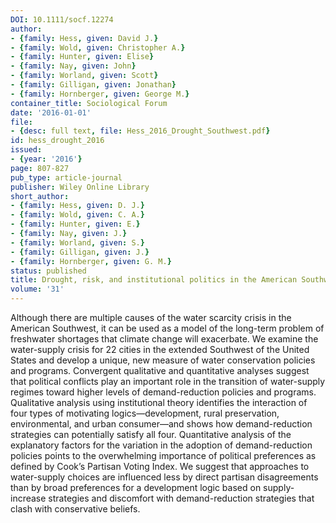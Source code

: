 ```yaml
---
DOI: 10.1111/socf.12274
author:
- {family: Hess, given: David J.}
- {family: Wold, given: Christopher A.}
- {family: Hunter, given: Elise}
- {family: Nay, given: John}
- {family: Worland, given: Scott}
- {family: Gilligan, given: Jonathan}
- {family: Hornberger, given: George M.}
container_title: Sociological Forum
date: '2016-01-01'
file:
- {desc: full text, file: Hess_2016_Drought_Southwest.pdf}
id: hess_drought_2016
issued:
- {year: '2016'}
page: 807-827
pub_type: article-journal
publisher: Wiley Online Library
short_author:
- {family: Hess, given: D. J.}
- {family: Wold, given: C. A.}
- {family: Hunter, given: E.}
- {family: Nay, given: J.}
- {family: Worland, given: S.}
- {family: Gilligan, given: J.}
- {family: Hornberger, given: G. M.}
status: published
title: Drought, risk, and institutional politics in the American Southwest
volume: '31'
---
```

Although there are multiple causes of the water scarcity crisis in the American Southwest, it can be used as a model of the long-term problem of freshwater shortages that climate change will exacerbate. We examine the water-supply crisis for 22 cities in the extended Southwest of the United States and develop a unique, new measure of water conservation policies and programs. Convergent qualitative and quantitative analyses suggest that political conflicts play an important role in the transition of water-supply regimes toward higher levels of demand-reduction policies and programs. Qualitative analysis using institutional theory identifies the interaction of four types of motivating logics&#8212;development, rural preservation, environmental, and urban consumer&#8212;and shows how demand-reduction strategies can potentially satisfy all four. Quantitative analysis of the explanatory factors for the variation in the adoption of demand-reduction policies points to the overwhelming importance of political preferences as defined by Cook&#8217;s Partisan Voting Index. We suggest that approaches to water-supply choices are influenced less by direct partisan disagreements than by broad preferences for a development logic based on supply-increase strategies and discomfort with demand-reduction strategies that clash with conservative beliefs.
